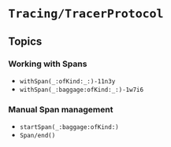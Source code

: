 # ``Tracing/TracerProtocol``

## Topics

### Working with Spans

- ``withSpan(_:ofKind:_:)-11n3y``
- ``withSpan(_:baggage:ofKind:_:)-1w7i6``

### Manual Span management

- ``startSpan(_:baggage:ofKind:)``
- ``Span/end()``
